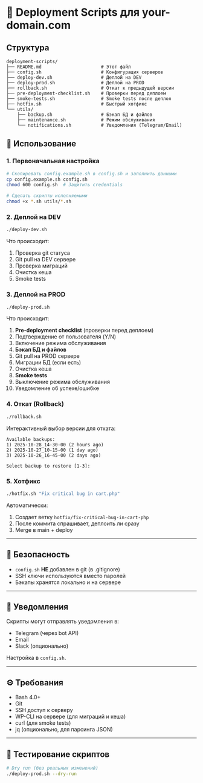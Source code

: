 # 🚀 Deployment Scripts для your-domain.com

## Структура

```
deployment-scripts/
├── README.md                      # Этот файл
├── config.sh                      # Конфигурация серверов
├── deploy-dev.sh                  # Деплой на DEV
├── deploy-prod.sh                 # Деплой на PROD
├── rollback.sh                    # Откат к предыдущей версии
├── pre-deployment-checklist.sh    # Проверки перед деплоем
├── smoke-tests.sh                 # Smoke tests после деплоя
├── hotfix.sh                      # Быстрый хотфикс
└── utils/
    ├── backup.sh                  # Бэкап БД и файлов
    ├── maintenance.sh             # Режим обслуживания
    └── notifications.sh           # Уведомления (Telegram/Email)
```

## 🎯 Использование

### 1. Первоначальная настройка

```bash
# Скопировать config.example.sh в config.sh и заполнить данными
cp config.example.sh config.sh
chmod 600 config.sh  # Защитить credentials

# Сделать скрипты исполняемыми
chmod +x *.sh utils/*.sh
```

### 2. Деплой на DEV

```bash
./deploy-dev.sh
```

Что происходит:
1. Проверка git статуса
2. Git pull на DEV сервере
3. Проверка миграций
4. Очистка кеша
5. Smoke tests

### 3. Деплой на PROD

```bash
./deploy-prod.sh
```

Что происходит:
1. **Pre-deployment checklist** (проверки перед деплоем)
2. Подтверждение от пользователя (Y/N)
3. Включение режима обслуживания
4. **Бэкап БД и файлов**
5. Git pull на PROD сервере
6. Миграции БД (если есть)
7. Очистка кеша
8. **Smoke tests**
9. Выключение режима обслуживания
10. Уведомление об успехе/ошибке

### 4. Откат (Rollback)

```bash
./rollback.sh
```

Интерактивный выбор версии для отката:
```
Available backups:
1) 2025-10-28_14-30-00 (2 hours ago)
2) 2025-10-27_10-15-00 (1 day ago)
3) 2025-10-26_16-45-00 (2 days ago)

Select backup to restore [1-3]:
```

### 5. Хотфикс

```bash
./hotfix.sh "Fix critical bug in cart.php"
```

Автоматически:
1. Создает ветку `hotfix/fix-critical-bug-in-cart-php`
2. После коммита спрашивает, деплоить ли сразу
3. Merge в main + deploy

---

## 🔐 Безопасность

- `config.sh` **НЕ** добавлен в git (в .gitignore)
- SSH ключи используются вместо паролей
- Бэкапы хранятся локально и на сервере

---

## 📱 Уведомления

Скрипты могут отправлять уведомления в:
- Telegram (через bot API)
- Email
- Slack (опционально)

Настройка в `config.sh`.

---

## ⚙️ Требования

- Bash 4.0+
- Git
- SSH доступ к серверу
- WP-CLI на сервере (для миграций и кеша)
- curl (для smoke tests)
- jq (опционально, для парсинга JSON)

---

## 🧪 Тестирование скриптов

```bash
# Dry run (без реальных изменений)
./deploy-prod.sh --dry-run
```
